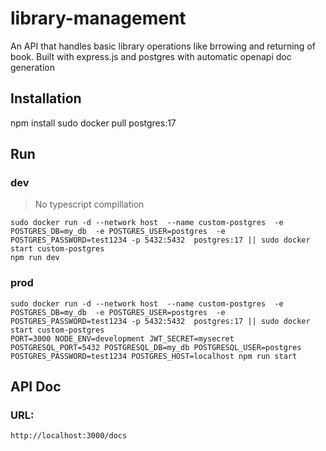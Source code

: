 # library-management
An API that handles basic library operations like brrowing and returning of book.
Built with express.js and postgres with automatic openapi doc generation

## Installation
npm install
sudo docker pull postgres:17

## Run
### dev
> No typescript compillation
```
sudo docker run -d --network host  --name custom-postgres  -e POSTGRES_DB=my_db  -e POSTGRES_USER=postgres  -e POSTGRES_PASSWORD=test1234 -p 5432:5432  postgres:17 || sudo docker start custom-postgres
npm run dev
```
### prod
```
sudo docker run -d --network host  --name custom-postgres  -e POSTGRES_DB=my_db  -e POSTGRES_USER=postgres  -e POSTGRES_PASSWORD=test1234 -p 5432:5432  postgres:17 || sudo docker start custom-postgres
PORT=3000 NODE_ENV=development JWT_SECRET=mysecret POSTGRESQL_PORT=5432 POSTGRESQL_DB=my_db POSTGRESQL_USER=postgres POSTGRES_PASSWORD=test1234 POSTGRES_HOST=localhost npm run start
```

## API Doc
### URL:
```http://localhost:3000/docs```
